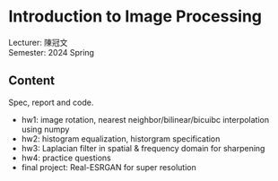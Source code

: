 # Introduction to Image Processing
Lecturer: 陳冠文\
Semester: 2024 Spring
## Content
Spec, report and code.
- hw1: image rotation, nearest neighbor/bilinear/bicuibc interpolation using numpy
- hw2: histogram equalization, historgram specification
- hw3: Laplacian filter in spatial & frequency domain for sharpening
- hw4: practice questions
- final project: Real-ESRGAN for super resolution